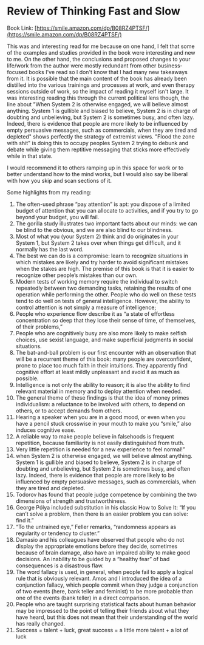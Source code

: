 
# Review of Thinking Fast and Slow 
Book Link: [https://smile.amazon.com/dp/B08RZ4PTSF/](https://smile.amazon.com/dp/B08RZ4PTSF/)

This was and interesting read for me because on one hand, I felt that some of the examples and studies provided in the book were interesting and new to me. On the other hand, the conclusions and proposed changes to your life/work from the author were mostly redundant from other business-focused books I've read so I don't know that I had many new takeaways from it. It is possible that the main content of the book has already been distilled into the various trainings and processes at work, and even therapy sessions outside of work, so the impact of reading it myself isn't large. It was interesting reading this through the current political lens though, the line about "When System 2 is otherwise engaged, we will believe almost anything. System 1 is gullible and biased to believe, System 2 is in charge of doubting and unbelieving, but System 2 is sometimes busy, and often lazy. Indeed, there is evidence that people are more likely to be influenced by empty persuasive messages, such as commercials, when they are tired and depleted" shows perfectly the strategy of extremist views. "Flood the zone with shit" is doing this to occupy peoples System 2 trying to debunk and debate while giving them reptitive messaging that sticks more effectively while in that state.

I would recommend it to others ramping up in this space for work or to better understand how to the mind works, but I would also say be liberal with how you skip and scan sections of it.  

Some highlights from my reading:
1. The often-used phrase “pay attention” is apt: you dispose of a limited budget of attention that you can allocate to activities, and if you try to go beyond your budget, you will fail.
1. The gorilla study illustrates two important facts about our minds: we can be blind to the obvious, and we are also blind to our blindness.
1. Most of what you (your System 2) think and do originates in your System 1, but System 2 takes over when things get difficult, and it normally has the last word.
1. The best we can do is a compromise: learn to recognize situations in which mistakes are likely and try harder to avoid significant mistakes when the stakes are high. The premise of this book is that it is easier to recognize other people’s mistakes than our own.
1. Modern tests of working memory require the individual to switch repeatedly between two demanding tasks, retaining the results of one operation while performing the other. People who do well on these tests tend to do well on tests of general intelligence. However, the ability to control attention is not simply a measure of intelligence;
1. People who experience flow describe it as “a state of effortless concentration so deep that they lose their sense of time, of themselves, of their problems,”
1. People who are cognitively busy are also more likely to make selfish choices, use sexist language, and make superficial judgments in social situations.
1. The bat-and-ball problem is our first encounter with an observation that will be a recurrent theme of this book: many people are overconfident, prone to place too much faith in their intuitions. They apparently find cognitive effort at least mildly unpleasant and avoid it as much as possible.
1. Intelligence is not only the ability to reason; it is also the ability to find relevant material in memory and to deploy attention when needed.
1. The general theme of these findings is that the idea of money primes individualism: a reluctance to be involved with others, to depend on others, or to accept demands from others.
1. Hearing a speaker when you are in a good mood, or even when you have a pencil stuck crosswise in your mouth to make you “smile,” also induces cognitive ease.
1. A reliable way to make people believe in falsehoods is frequent repetition, because familiarity is not easily distinguished from truth.
1. Very little repetition is needed for a new experience to feel normal!”
1. when System 2 is otherwise engaged, we will believe almost anything. System 1 is gullible and biased to believe, System 2 is in charge of doubting and unbelieving, but System 2 is sometimes busy, and often lazy. Indeed, there is evidence that people are more likely to be influenced by empty persuasive messages, such as commercials, when they are tired and depleted.
1. Todorov has found that people judge competence by combining the two dimensions of strength and trustworthiness.
1. George Pólya included substitution in his classic How to Solve It: “If you can’t solve a problem, then there is an easier problem you can solve: find it.”
1. “To the untrained eye,” Feller remarks, “randomness appears as regularity or tendency to cluster.”
1. Damasio and his colleagues have observed that people who do not display the appropriate emotions before they decide, sometimes because of brain damage, also have an impaired ability to make good decisions. An inability to be guided by a “healthy fear” of bad consequences is a disastrous flaw.
1. The word fallacy is used, in general, when people fail to apply a logical rule that is obviously relevant. Amos and I introduced the idea of a conjunction fallacy, which people commit when they judge a conjunction of two events (here, bank teller and feminist) to be more probable than one of the events (bank teller) in a direct comparison.
1. People who are taught surprising statistical facts about human behavior may be impressed to the point of telling their friends about what they have heard, but this does not mean that their understanding of the world has really changed.
1. Success = talent + luck, great success = a little more talent + a lot of luck
